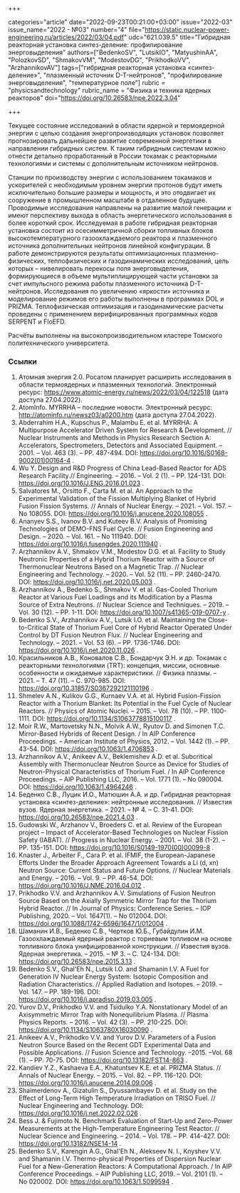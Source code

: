 +++

categories="article"
date="2022-09-23T00:21:00+03:00"
issue="2022-03"
issue_name="2022 - №03"
number="4"
file="https://static.nuclear-power-engineering.ru/articles/2022/03/04.pdf"
udc="621.039.5"
title="Гибридная реакторная установка синтез-деление: профилирование энерговыделения"
authors=["BedenkoSV", "LutsikIO", "MatyushinAA", "PolozkovSD", "ShmakovVM", "ModestovDG", "PrikhodkoVV", "ArzhannikovAV"]
tags=["гибридная реакторная установка «синтез-деление»", "плазменный источник D-T-нейтронов", "профилирование энерговыделения", "температурное поле"]
rubric = "physicsandtechnology"
rubric_name = "Физика и техника ядерных реакторов"
doi="https://doi.org/10.26583/npe.2022.3.04"

+++

Текущее состояние исследований в области ядерной и термоядерной энергии с целью создания энергопроизводящих установок позволяет прогнозировать дальнейшее развитие современной энергетики в направлении гибридных систем. К таким гибридным системам можно отнести детально проработанный в России токамак с реакторными технологиями и системы с дополнительным источником нейтронов.

Станции по производству энергии с использованием токамаков и ускорителей с необходимым уровнем энергии протонов будут иметь исключительно большие размеры и мощность, и это отодвигает их сооружение в промышленном масштабе в отдаленное будущее. Проводимые исследования направлены на развитие малой генерации и имеют перспективу выхода в область энергетического использования в более короткий срок. Исследуемая в работе гибридная реакторная установка состоит из осесимметричной сборки топливных блоков высокотемпературного газоохлаждаемого реактора и плазменного источника дополнительных нейтронов линейной конфигурации. В работе демонстрируются результаты оптимизационных плазменно-физических, теплофизических и газодинамических исследований, цель которых – нивелировать перекосы поля энерговыделения, формирующиеся в объеме мультиплицирующей части установки за счет импульсного режима работы плазменного источника D-T-нейтронов. Исследования по увеличению «яркости» источника и моделирование режимов его работы выполнены в программах DOL и PRIZMA. Теплофизическая оптимизация и газодинамические расчеты проведены с применением верифицированных программных кодов SERPENT и FloEFD.

Расчёты выполнены на высокопроизводительном кластере Томского политехнического университета.

### Ссылки

1. Атомная энергия 2.0. Росатом планирует расширить исследования в области термоядерных и плазменных технологий. Электронный ресурс: https://www.atomic-energy.ru/news/2022/03/04/122518 (дата доступа 27.04.2022).
2. AtomInfo. MYRRHA – последние новости. Электронный ресурс: http://atominfo.ru/newsz03/a0200.htm (дата доступа 27.04.2022).
3. Abderrahim H.A., Kupschus P., Malambu E. et al. MYRRHA: A Multipurpose Accelerator Driven System for Research & Development. // Nuclear Instruments and Methods in Physics Research Section A: Accelerators, Spectrometers, Detectors and Associated Equipment. – 2001. – Vol. 463 (3). – PP. 487-494. DOI: https://doi.org/10.1016/S0168-9002(01)00164-4 .
4. Wu Y. Design and R&D Progress of China Lead-Based Reactor for ADS Research Facility.// Engineering. – 2016. – Vol. 2 (1). – PP. 124-131. DOI: https://doi.org/10.1016/J.ENG.2016.01.023 .
5. Salvatores M., Orsitto F., Carta M. et al. An Approach to the Experimental Validation of the Fission Multiplying Blanket of Hybrid Fusion Fission Systems. // Annals of Nuclear Energy. – 2021. – Vol. 157. – No 108055. DOI: https://doi.org/10.1016/j.anucene.2020.108055 .
6. Ananyev S.S., Ivanov B.V. and Kuteev B.V. Analysis of Promising Technologies of DEMO-FNS Fuel Cycle. // Fusion Engineering and Design. – 2020. – Vol. 161. – No 111940. DOI: https://doi.org/10.1016/j.fusengdes.2020.111940 .
7. Arzhannikov A.V., Shmakov V.M., Modestov D.G. et al. Facility to Study Neutronic Properties of a Hybrid Thorium Reactor with a Source of Thermonuclear Neutrons Based on a Magnetic Trap. // Nuclear Engineering and Technology. – 2020. – Vol. 52 (11). – PP. 2460-2470. DOI: https://doi.org/10.1016/j.net.2020.05.003 .
8. Arzhannikov A., Bedenko S., Shmakov V. et al. Gas-Cooled Thorium Reactor at Various Fuel Loadings and its Modification by a Plasma Source of Extra Neutrons. // Nuclear Science and Techniques. – 2019. – Vol. 30 (12). – PP. 1-11. DOI: https://doi.org/10.1007/s41365-019-0707-y .
9. Bedenko S.V., Arzhannikov A.V., Lutsik I.O. et al. Maintaining the Close-to-Critical State of Thorium Fuel Core of Hybrid Reactor Operated Under Control by DT Fusion Neutron Flux. // Nuclear Engineering and Technology. – 2021. – Vol. 53 (6). – PP. 1736-1746. DOI: https://doi.org/10.1016/j.net.2020.11.026 .
10. Красильников А.В., Коновалов С.В., Бондарчук Э.Н. и др. Токамак с реакторными технологиями (TRT): концепция, миссии, основные особенности и ожидаемые характеристики. // Физика плазмы. – 2021. – T. 47 (11). – С. 970-985. DOI: https://doi.org/10.31857/S0367292121110196 .
11. Shmelev A.N., Kulikov G.G., Kurnaev V.A. et al. Hybrid Fusion-Fission Reactor with a Thorium Blanket: Its Potential in the Fuel Cycle of Nuclear Reactors. // Physics of Atomic Nuclei. – 2015. – Vol. 78 (10). – PP. 1100-1111. DOI: https://doi.org/10.1134/S1063778815100117 .
12. Moir R.W., Martovetsky N.N., Molvik A.W., Ryutov D. and Simonen T.C. Mirror-Based Hybrids of Recent Design. / In AIP Conference Proceedings. – American Institute of Physics, 2012. – Vol. 1442 (1). – PP. 43-54. DOI: https://doi.org/10.1063/1.4706853 .
13. Arzhannikov A.V., Anikeev A.V., Beklemishev A.D. et al. Subcritical Assembly with Thermonuclear Neutron Source as Device for Studies of Neutron-Physical Characteristics of Thorium Fuel. / In AIP Conference Proceedings. – AIP Publishing LLC, 2016. – Vol. 1771 (1). – No 090004. DOI: https://doi.org/10.1063/1.4964246 .
14. Беденко С.В., Луцик И.О., Матюшин А.А. и др. Гибридная реакторная установка «синтез-деление»: нейтронные исследования. // Известия вузов. Ядерная энергетика. – 2021. – № 4. – С. 31-41. DOI: https://doi.org/10.26583/npe.2021.4.03 .
15. Gudowski W., Arzhanov V., Broeders C. et al. Review of the European project – Impact of Accelerator-Based Technologies on Nuclear Fission Safety (IABAT). // Progress in Nuclear Energy. – 2001. – Vol. 38 (1-2). – PP. 135-151. DOI: https://doi.org/10.1016/S0149-1970(00)00099-8 .
16. Knaster J., Arbeiter F., Cara P. et al. IFMIF, the European-Japanese Efforts Under the Broader Approach Agreement Towards a Li (d, xn) Neutron Source: Current Status and Future Options. // Nuclear Materials and Energy. – 2016. – Vol. 9. – PP. 46-54. DOI: https://doi.org/10.1016/J.NME.2016.04.012 .
17. Prikhodko V.V. and Arzhannikov A.V. Simulations of Fusion Neutron Source Based on the Axially Symmetric Mirror Trap for the Thorium Hybrid Reactor. // In Journal of Physics: Conference Series. – IOP Publishing, 2020. – Vol. 1647(1). – No 012004. DOI: https://doi.org/10.1088/1742-6596/1647/1/012004 .
18. Шаманин И.В., Беденко С.В., Чертков Ю.Б., Губайдулин И.М. Газоохлаждаемый ядерный реактор с ториевым топливом на основе топливного блока унифицированной конструкции. // Известия вузов. Ядерная энергетика. – 2015. – № 3. – С. 124-134. DOI: https://doi.org/10.26583/npe.2015.3.13 .
19. Bedenko S.V., Ghal'Eh N., Lutsik I.O. and Shamanin I.V. A Fuel for Generation IV Nuclear Energy System: Isotopic Composition and Radiation Characteristics. // Applied Radiation and Isotopes. – 2019. – Vol. 147. – PP. 189-196. DOI: https://doi.org/10.1016/j.apradiso.2019.03.005 .
20. Yurov D.V., Prikhodko V.V. and Tsidulko Y.A. Nonstationary Model of an Axisymmetric Mirror Trap with Nonequilibrium Plasma. // Plasma Physics Reports. – 2016. – Vol. 42 (3). – PP. 210-225. DOI: https://doi.org/10.1134/S1063780X16030090 .
21. Anikeev A.V., Prikhodko V.V. and Yurov D.V. Parameters of a Fusion Neutron Source Based on the Recent GDT Experimental Data and Possible Applications. // Fusion Science and Technology. –2015. –Vol. 68 (1). – PP. 70-75. DOI: https://doi.org/10.13182/FST14-863 .
22. Kandiev Y.Z., Kashaeva E.A., Khatuntsev K.E. et al. PRIZMA Status. // Annals of Nuclear Energy. – 2015. – Vol. 82. – PP. 116-120. DOI: https://doi.org/10.1016/j.anucene.2014.09.006 .
23. Shaimerdenov A., Gizatulin S., Dyussambayev D. et al. Study on the Effect of Long-Term High Temperature Irradiation on TRISO Fuel. // Nuclear Engineering and Technology. DOI: https://doi.org/10.1016/j.net.2022.02.026 .
24. Bess J. & Fujimoto N. Benchmark Evaluation of Start-Up and Zero-Power Measurements at the High-Temperature Engineering Test Reactor. // Nuclear Science and Engineering. – 2014. – Vol. 178. – PP. 414-427. DOI: https://doi.org/10.13182/NSE14-14 .
25. Bedenko S.V., Karengin A.G., Ghal'Eh N., Alekseev N. I., Knyshev V.V. and Shamanin I.V. Thermo-physical Properties of Dispersion Nuclear Fuel for a New-Generation Reactors: A Computational Approach. / In AIP Conference Proceedings. – AIP Publishing LLC, 2019. – Vol. 2101 (1). – No 020002. DOI: https://doi.org/10.1063/1.5099594 .
